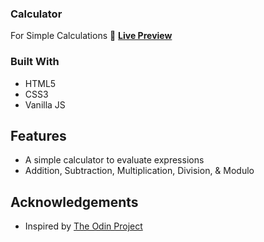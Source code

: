 ### Calculator

For Simple Calculations
:link: [**Live Preview**](https://enigma9119.github.io/calculator)

### Built With

- HTML5
- CSS3
- Vanilla JS

## Features

- A simple calculator to evaluate expressions
- Addition, Subtraction, Multiplication, Division, & Modulo

## Acknowledgements

- Inspired by [The Odin Project](https://www.theodinproject.com/lessons/foundations-calculator)
